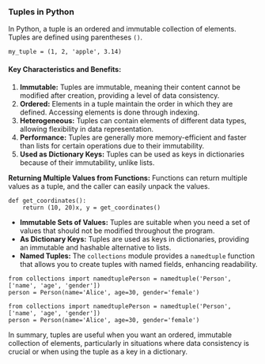 ### Tuples in Python

In Python, a tuple is an ordered and immutable collection of elements. Tuples are defined using parentheses `()`.


```
my_tuple = (1, 2, 'apple', 3.14)
```


#### Key Characteristics and Benefits:

1. **Immutable:** Tuples are immutable, meaning their content cannot be modified after creation, providing a level of data consistency.
2. **Ordered:** Elements in a tuple maintain the order in which they are defined. Accessing elements is done through indexing.
3. **Heterogeneous:** Tuples can contain elements of different data types, allowing flexibility in data representation.
4. **Performance:** Tuples are generally more memory-efficient and faster than lists for certain operations due to their immutability.
5. **Used as Dictionary Keys:** Tuples can be used as keys in dictionaries because of their immutability, unlike lists.

**Returning Multiple Values from Functions:** Functions can return multiple values as a tuple, and the caller can easily unpack the values.


```
def get_coordinates():
    return (10, 20)x, y = get_coordinates()
```



* **Immutable Sets of Values:** Tuples are suitable when you need a set of values that should not be modified throughout the program.
* **As Dictionary Keys:** Tuples are used as keys in dictionaries, providing an immutable and hashable alternative to lists.
* **Named Tuples:** The `collections` module provides a `namedtuple` function that allows you to create tuples with named fields, enhancing readability.


```
from collections import namedtuplePerson = namedtuple('Person', ['name', 'age', 'gender'])
person = Person(name='Alice', age=30, gender='female')
```



```
from collections import namedtuplePerson = namedtuple('Person', ['name', 'age', 'gender'])
person = Person(name='Alice', age=30, gender='female')
```


In summary, tuples are useful when you want an ordered, immutable collection of elements, particularly in situations where data consistency is crucial or when using the tuple as a key in a dictionary.
